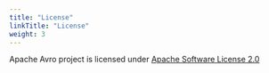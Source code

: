 ```yaml
---
title: "License"
linkTitle: "License"
weight: 3
---
```


Apache Avro project is licensed under [Apache Software License 2.0](https://www.apache.org/licenses/LICENSE-2.0)